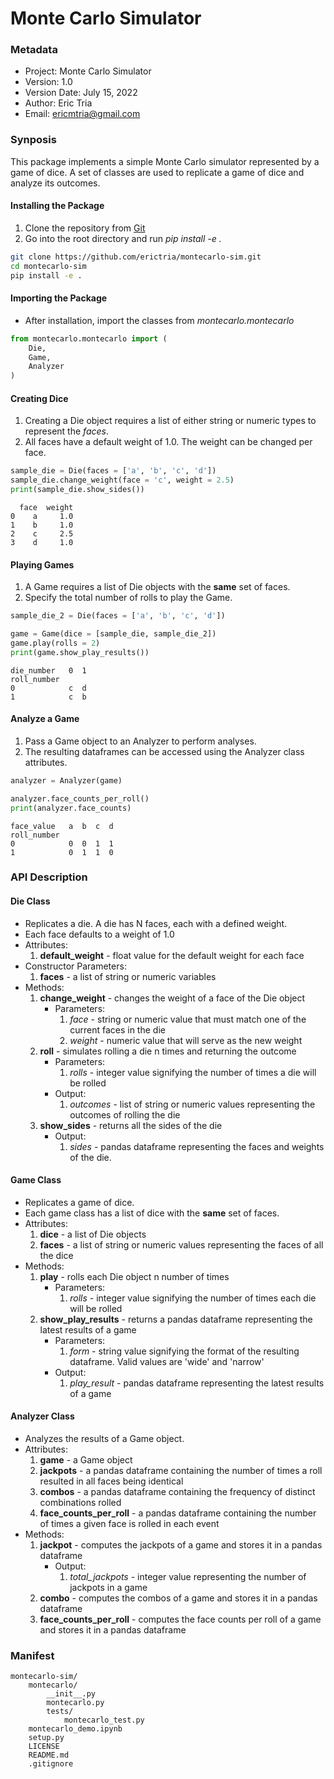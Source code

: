 # Monte Carlo Simulator

### Metadata
- Project: Monte Carlo Simulator
- Version: 1.0
- Version Date: July 15, 2022
- Author: Eric Tria
- Email: ericmtria@gmail.com

### Synposis
This package implements a simple Monte Carlo simulator represented by a game of dice.
A set of classes are used to replicate a game of dice and analyze its outcomes.

#### Installing the Package
1. Clone the repository from [Git](https://github.com/erictria/montecarlo-sim)
2. Go into the root directory and run *pip install -e .*

```bash
git clone https://github.com/erictria/montecarlo-sim.git
cd montecarlo-sim
pip install -e .
```

#### Importing the Package
- After installation, import the classes from *montecarlo.montecarlo*

```python
from montecarlo.montecarlo import (
    Die,
    Game,
    Analyzer
)
```

#### Creating Dice
1. Creating a Die object requires a list of either string or numeric types to represent the *faces*.
2. All faces have a default weight of 1.0. The weight can be changed per face.

```python
sample_die = Die(faces = ['a', 'b', 'c', 'd'])
sample_die.change_weight(face = 'c', weight = 2.5)
print(sample_die.show_sides())
```
```
  face  weight
0    a     1.0
1    b     1.0
2    c     2.5
3    d     1.0
```

#### Playing Games
1. A Game requires a list of Die objects with the **same** set of faces.
2. Specify the total number of rolls to play the Game.

```python
sample_die_2 = Die(faces = ['a', 'b', 'c', 'd'])

game = Game(dice = [sample_die, sample_die_2])
game.play(rolls = 2)
print(game.show_play_results())
```
```
die_number   0  1
roll_number      
0            c  d
1            c  b
```
#### Analyze a Game
1. Pass a Game object to an Analyzer to perform analyses.
2. The resulting dataframes can be accessed using the Analyzer class attributes.

```python
analyzer = Analyzer(game)

analyzer.face_counts_per_roll()
print(analyzer.face_counts)
```
```
face_value   a  b  c  d
roll_number            
0            0  0  1  1
1            0  1  1  0
```

### API Description

#### Die Class
- Replicates a die. A die has N faces, each with a defined weight. 
- Each face defaults to a weight of 1.0
- Attributes:
    1. **default_weight** - float value for the default weight for each face
- Constructor Parameters:
    1. **faces** - a list of string or numeric variables 
- Methods:
    1. **change_weight** - changes the weight of a face of the Die object
        - Parameters:
            1. *face* - string or numeric value that must match one of the current faces in the die
            2. *weight* - numeric value that will serve as the new weight
    2. **roll** - simulates rolling a die n times and returning the outcome
        - Parameters:
            1. *rolls* - integer value signifying the number of times a die will be rolled
        - Output:
            1. *outcomes* - list of string or numeric values representing the outcomes of rolling the die
    3. **show_sides** - returns all the sides of the die
        - Output:
            1. *sides* - pandas dataframe representing the faces and weights of the die.

#### Game Class
- Replicates a game of dice.
- Each game class has a list of dice with the **same** set of faces.
- Attributes:
    1. **dice** - a list of Die objects
    2. **faces** - a list of string or numeric values representing the faces of all the dice
- Methods:
    1. **play** - rolls each Die object n number of times
        - Parameters:
            1. *rolls* - integer value signifying the number of times each die will be rolled
    2. **show_play_results** - returns a pandas dataframe representing the latest results of a game
        - Parameters:
            1. *form* - string value signifying the format of the resulting dataframe. Valid values are 'wide' and 'narrow'
        - Output:
            1. *play_result* - pandas dataframe representing the latest results of a game

#### Analyzer Class
- Analyzes the results of a Game object.
- Attributes:
    1. **game** - a Game object
    2. **jackpots** - a pandas dataframe containing the number of times a roll resulted in all faces being identical
    3. **combos** - a pandas dataframe containing the frequency of distinct combinations rolled
    4. **face_counts_per_roll** - a pandas dataframe containing the number of times a given face is rolled in each event
- Methods:
    1. **jackpot** - computes the jackpots of a game and stores it in a pandas dataframe
        - Output:
            1. *total_jackpots* - integer value representing the number of jackpots in a game
    2. **combo** - computes the combos of a game and stores it in a pandas dataframe
    3. **face_counts_per_roll** - computes the face counts per roll of a game and stores it in a pandas dataframe

### Manifest
```
montecarlo-sim/
    montecarlo/
        __init__.py
        montecarlo.py
        tests/
            montecarlo_test.py
    montecarlo_demo.ipynb
    setup.py
    LICENSE
    README.md
    .gitignore
```
